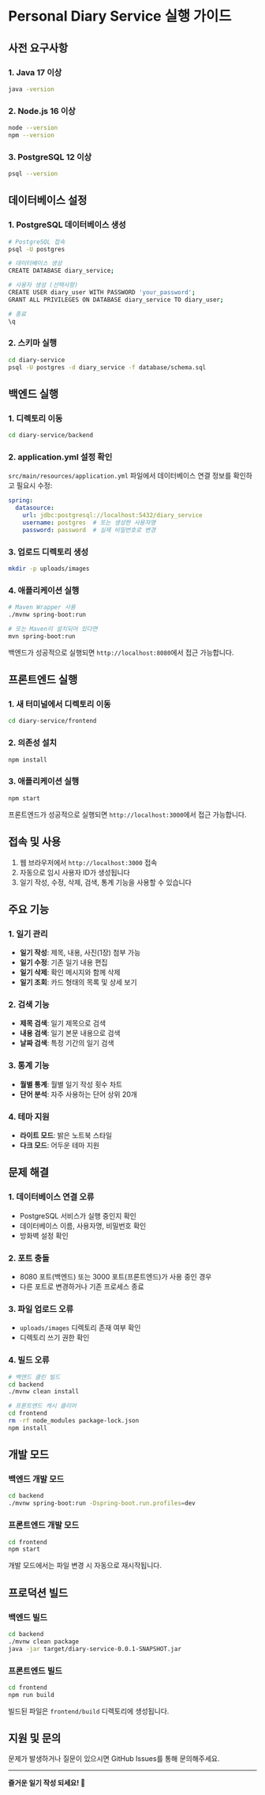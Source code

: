 # Personal Diary Service 실행 가이드

## 사전 요구사항

### 1. Java 17 이상
```bash
java -version
```

### 2. Node.js 16 이상
```bash
node --version
npm --version
```

### 3. PostgreSQL 12 이상
```bash
psql --version
```

## 데이터베이스 설정

### 1. PostgreSQL 데이터베이스 생성
```bash
# PostgreSQL 접속
psql -U postgres

# 데이터베이스 생성
CREATE DATABASE diary_service;

# 사용자 생성 (선택사항)
CREATE USER diary_user WITH PASSWORD 'your_password';
GRANT ALL PRIVILEGES ON DATABASE diary_service TO diary_user;

# 종료
\q
```

### 2. 스키마 실행
```bash
cd diary-service
psql -U postgres -d diary_service -f database/schema.sql
```

## 백엔드 실행

### 1. 디렉토리 이동
```bash
cd diary-service/backend
```

### 2. application.yml 설정 확인
`src/main/resources/application.yml` 파일에서 데이터베이스 연결 정보를 확인하고 필요시 수정:

```yaml
spring:
  datasource:
    url: jdbc:postgresql://localhost:5432/diary_service
    username: postgres  # 또는 생성한 사용자명
    password: password  # 실제 비밀번호로 변경
```

### 3. 업로드 디렉토리 생성
```bash
mkdir -p uploads/images
```

### 4. 애플리케이션 실행
```bash
# Maven Wrapper 사용
./mvnw spring-boot:run

# 또는 Maven이 설치되어 있다면
mvn spring-boot:run
```

백엔드가 성공적으로 실행되면 `http://localhost:8080`에서 접근 가능합니다.

## 프론트엔드 실행

### 1. 새 터미널에서 디렉토리 이동
```bash
cd diary-service/frontend
```

### 2. 의존성 설치
```bash
npm install
```

### 3. 애플리케이션 실행
```bash
npm start
```

프론트엔드가 성공적으로 실행되면 `http://localhost:3000`에서 접근 가능합니다.

## 접속 및 사용

1. 웹 브라우저에서 `http://localhost:3000` 접속
2. 자동으로 임시 사용자 ID가 생성됩니다
3. 일기 작성, 수정, 삭제, 검색, 통계 기능을 사용할 수 있습니다

## 주요 기능

### 1. 일기 관리
- **일기 작성**: 제목, 내용, 사진(1장) 첨부 가능
- **일기 수정**: 기존 일기 내용 편집
- **일기 삭제**: 확인 메시지와 함께 삭제
- **일기 조회**: 카드 형태의 목록 및 상세 보기

### 2. 검색 기능
- **제목 검색**: 일기 제목으로 검색
- **내용 검색**: 일기 본문 내용으로 검색
- **날짜 검색**: 특정 기간의 일기 검색

### 3. 통계 기능
- **월별 통계**: 월별 일기 작성 횟수 차트
- **단어 분석**: 자주 사용하는 단어 상위 20개

### 4. 테마 지원
- **라이트 모드**: 밝은 노트북 스타일
- **다크 모드**: 어두운 테마 지원

## 문제 해결

### 1. 데이터베이스 연결 오류
- PostgreSQL 서비스가 실행 중인지 확인
- 데이터베이스 이름, 사용자명, 비밀번호 확인
- 방화벽 설정 확인

### 2. 포트 충돌
- 8080 포트(백엔드) 또는 3000 포트(프론트엔드)가 사용 중인 경우
- 다른 포트로 변경하거나 기존 프로세스 종료

### 3. 파일 업로드 오류
- `uploads/images` 디렉토리 존재 여부 확인
- 디렉토리 쓰기 권한 확인

### 4. 빌드 오류
```bash
# 백엔드 클린 빌드
cd backend
./mvnw clean install

# 프론트엔드 캐시 클리어
cd frontend
rm -rf node_modules package-lock.json
npm install
```

## 개발 모드

### 백엔드 개발 모드
```bash
cd backend
./mvnw spring-boot:run -Dspring-boot.run.profiles=dev
```

### 프론트엔드 개발 모드
```bash
cd frontend
npm start
```

개발 모드에서는 파일 변경 시 자동으로 재시작됩니다.

## 프로덕션 빌드

### 백엔드 빌드
```bash
cd backend
./mvnw clean package
java -jar target/diary-service-0.0.1-SNAPSHOT.jar
```

### 프론트엔드 빌드
```bash
cd frontend
npm run build
```

빌드된 파일은 `frontend/build` 디렉토리에 생성됩니다.

## 지원 및 문의

문제가 발생하거나 질문이 있으시면 GitHub Issues를 통해 문의해주세요.

---

**즐거운 일기 작성 되세요! 📝**
